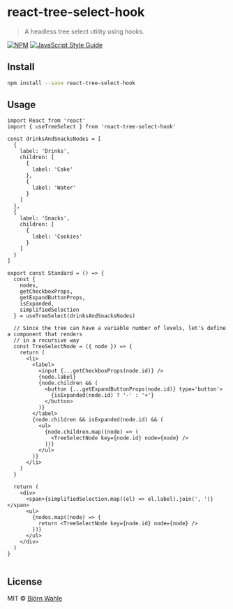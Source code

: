 # react-tree-select-hook

> A headless tree select utility using hooks.

[![NPM](https://img.shields.io/npm/v/react-tree-select-hook.svg)](https://www.npmjs.com/package/react-tree-select-box) [![JavaScript Style Guide](https://img.shields.io/badge/code_style-standard-brightgreen.svg)](https://standardjs.com)

## Install

```bash
npm install --save react-tree-select-hook
```

## Usage

```tsx
import React from 'react'
import { useTreeSelect } from 'react-tree-select-hook'

const drinksAndSnacksNodes = [
  {
    label: 'Drinks',
    children: [
      {
        label: 'Coke'
      },
      {
        label: 'Water'
      }
    ]
  },
  {
    label: 'Snacks',
    children: [
      {
        label: 'Cookies'
      }
    ]
  }
]

export const Standard = () => {
  const {
    nodes,
    getCheckboxProps,
    getExpandButtonProps,
    isExpanded,
    simplifiedSelection
  } = useTreeSelect(drinksAndSnacksNodes)

  // Since the tree can have a variable number of levels, let's define a component that renders
  // in a recursive way
  const TreeSelectNode = ({ node }) => {
    return (
      <li>
        <label>
          <input {...getCheckboxProps(node.id)} />
          {node.label}
          {node.children && (
            <button {...getExpandButtonProps(node.id)} type='button'>
              {isExpanded(node.id) ? '-' : '+'}
            </button>
          )}
        </label>
        {node.children && isExpanded(node.id) && (
          <ul>
            {node.children.map((node) => (
              <TreeSelectNode key={node.id} node={node} />
            ))}
          </ul>
        )}
      </li>
    )
  }

  return (
    <div>
      <span>{simplifiedSelection.map((el) => el.label).join(', ')}</span>
      <ul>
        {nodes.map((node) => {
          return <TreeSelectNode key={node.id} node={node} />
        })}
      </ul>
    </div>
  )
}


```

## License

MIT © [Björn Wahle](https://github.com/bjoernWahle)
